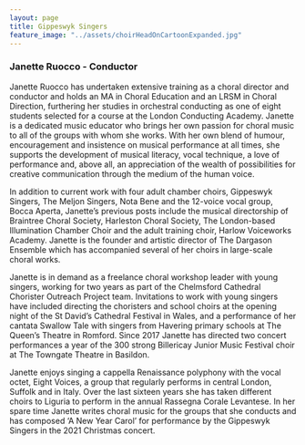 ```yaml
---
layout: page
title: Gippeswyk Singers
feature_image: "../assets/choirHeadOnCartoonExpanded.jpg"
---
```


### Janette Ruocco - Conductor

Janette Ruocco has undertaken extensive training as a choral director and conductor and holds an MA in Choral Education and an LRSM in Choral Direction, furthering her studies in orchestral conducting as one of eight students selected for a course at the London Conducting Academy. Janette is a dedicated music educator who brings her own passion for choral music to all of the groups with whom she works. With her own blend of humour, encouragement and insistence on musical performance at all times, she supports the development of musical literacy, vocal technique, a love of performance and, above all, an appreciation of the wealth of possibilities for creative communication through the medium of the human voice.

In addition to current work with four adult chamber choirs, Gippeswyk Singers, The Meljon Singers, Nota Bene and the 12-voice vocal group, Bocca Aperta, Janette’s previous posts include the musical directorship of Braintree Choral Society, Harleston Choral Society, The London-based Illumination Chamber Choir and the adult training choir, Harlow Voiceworks Academy. Janette is the founder and artistic director of The Dargason Ensemble which has accompanied several of her choirs in large-scale choral works.

Janette is in demand as a freelance choral workshop leader with young singers, working for two years as part of the Chelmsford Cathedral Chorister Outreach Project team. Invitations to work with young singers have included directing the choristers and school choirs at the opening night of the St David’s Cathedral Festival in Wales, and a performance of her cantata Swallow Tale with singers from Havering primary schools at The Queen’s Theatre in Romford. Since 2017 Janette has directed two concert performances a year of the 300 strong Billericay Junior Music Festival choir at The Towngate Theatre in Basildon.

Janette enjoys singing a cappella Renaissance polyphony with the vocal octet, Eight Voices, a group that regularly performs in central London, Suffolk and in Italy. Over the last sixteen years she has taken different choirs to Liguria to perform in the annual Rassegna Corale Levantese. In her spare time Janette writes choral music for the groups that she conducts and has composed ‘A New Year Carol’ for performance by the Gippeswyk Singers in the 2021 Christmas concert.